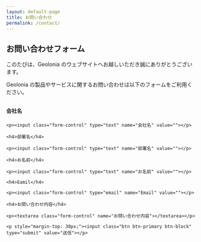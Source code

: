 ```yaml
---
layout: default-page
title: お問い合わせ
permalink: /contact/
---
```


## お問い合わせフォーム

このたびは、Geolonia のウェブサイトへお越しいただき誠にありがとうございます。

Geolonia の製品やサービスに関するお問い合わせは以下のフォームをご利用ください。


<div class="well form-group" style="margin: 30px 0;">
  <form class="contact" name="contact" method="POST" data-netlify="true">
    <h4>会社名</h4>

    <p><input class="form-control" type="text" name="会社名" value=""></p>

    <h4>部署名</h4>

    <p><input class="form-control" type="text" name="部署名" value=""></p>

    <h4>お名前</h4>

    <p><input class="form-control" type="text" name="お名前" value=""></p>

    <h4>Eamil</h4>

    <p><input class="form-control" type="email" name="Email" value=""></p>

    <h4>お問い合わせ内容</h4>

    <p><textarea class="form-control" name="お問い合わせ内容"></textarea></p>

    <p style="margin-top: 30px;"><input class="btn btn-primary btn-block" type="submit" value="送信"></p>
  </form>
</div>
